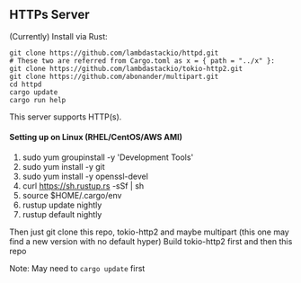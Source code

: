 ## HTTPs Server

(Currently) Install via Rust:
```
git clone https://github.com/lambdastackio/httpd.git
# These two are referred from Cargo.toml as x = { path = "../x" }:
git clone https://github.com/lambdastackio/tokio-http2.git
git clone https://github.com/abonander/multipart.git
cd httpd
cargo update
cargo run help
```

This server supports HTTP(s).

#### Setting up on Linux (RHEL/CentOS/AWS AMI)
1. sudo yum groupinstall -y 'Development Tools'
2. sudo yum install -y git
3. sudo yum install -y openssl-devel
4. curl https://sh.rustup.rs -sSf | sh
5. source $HOME/.cargo/env
6. rustup update nightly
7. rustup default nightly

Then just git clone this repo, tokio-http2 and maybe multipart (this one may find a new version with no default hyper)
Build tokio-http2 first and then this repo

Note: May need to `cargo update` first
